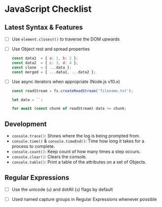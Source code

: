 # JavaScript Checklist

## Latest Syntax & Features

- [ ] Use `element.closest()` to traverse the DOM upwards

- [ ] Use Object rest and spread properties

  ```js
  const data1  = { a: 1, b: 2 };
  const data2  = { c: 3, d: 4 };
  const clone  = { ...data };
  const merged = { ...data1, ...data2 };
  ```

- [ ] Use async iterators when appropriate (Node.js v10.x)

  ```js
  const readStream = fs.createReadStream('filename.txt');

  let data = ``;

  for await (const chunk of readStream) data += chunk;
  ```

## Development

* `console.trace()`: Shows where the log is being prompted from.
* `console.time()` & `console.timeEnd()`: Time how long it takes for a process to complete.
* `console.count()`: Keep count of how many times a step occurs.
* `console.clear()`: Clears the console.
* `console.table()`: Print a table of the attributes on a set of Objects.

## Regular Expressions

- [ ] Use the unicode (`u`) and dotAll (`s`) flags by default

- [ ] Used named capture groups in Regular Expressions whenever possible
